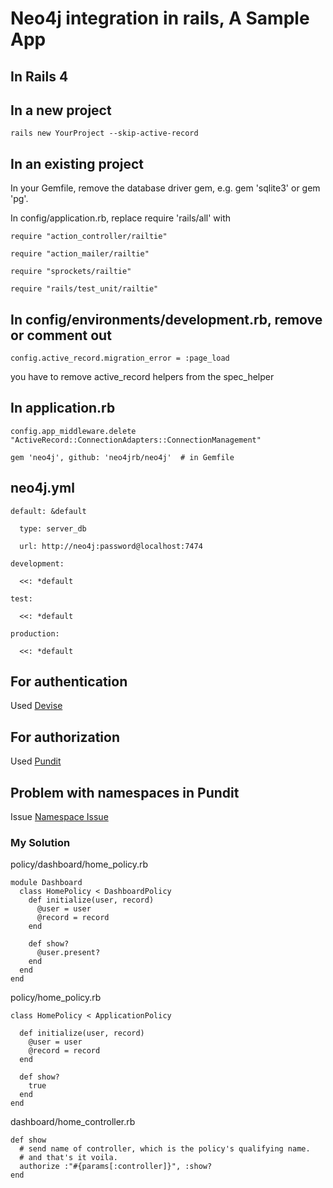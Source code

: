 # Neo4j integration in rails, A Sample App

## In Rails 4
## In a new project

`rails new YourProject --skip-active-record`

## In an existing project
In your Gemfile, remove the database driver gem, e.g. gem 'sqlite3' or gem 'pg'.

In config/application.rb, replace require 'rails/all' with

``` 
require "action_controller/railtie"

require "action_mailer/railtie"

require "sprockets/railtie"

require "rails/test_unit/railtie"
```

## In config/environments/development.rb, remove or comment out 

`config.active_record.migration_error = :page_load`


you have to remove active_record helpers from the spec_helper

## In application.rb

`config.app_middleware.delete "ActiveRecord::ConnectionAdapters::ConnectionManagement"`


`gem 'neo4j', github: 'neo4jrb/neo4j'  # in Gemfile`


## neo4j.yml

``` 
default: &default

  type: server_db

  url: http://neo4j:password@localhost:7474

development:

  <<: *default

test:

  <<: *default

production:

  <<: *default
```

## For authentication
Used [Devise](https://github.com/neo4jrb/devise-neo4j)

## For authorization
Used [Pundit](https://github.com/elabs/pundit)

## Problem with namespaces in Pundit
Issue [Namespace Issue](https://github.com/elabs/pundit/issues/12)

### My Solution

policy/dashboard/home_policy.rb

```
module Dashboard
  class HomePolicy < DashboardPolicy
    def initialize(user, record)
      @user = user
      @record = record
    end

    def show?
      @user.present?
    end
  end
end

```

policy/home_policy.rb

```
class HomePolicy < ApplicationPolicy

  def initialize(user, record)
    @user = user
    @record = record
  end

  def show?
    true
  end
end

```

dashboard/home_controller.rb
```
def show
  # send name of controller, which is the policy's qualifying name.
  # and that's it voila.
  authorize :"#{params[:controller]}", :show?
end
```